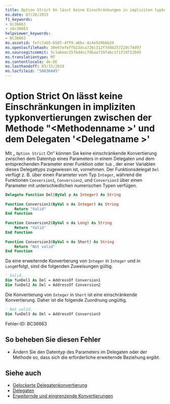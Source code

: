 ```yaml
---
title: Option Strict On lässt keine Einschränkungen in impliziten typkonvertierungen zwischen der Methode "<methodname>"und delegieren"<delegatename>"
ms.date: 07/20/2015
f1_keywords:
- bc36663
- vbc36663
helpviewer_keywords:
- BC36663
ms.assetid: fefc7ab5-b587-4ff9-a6bc-4c4e5d4b6b29
ms.openlocfilehash: 30e67efeffb23dca726c312f7d4b257220c74d97
ms.sourcegitcommit: 5c1abeec15fbddcc7dbaa729fabc1f1f29f12045
ms.translationtype: MT
ms.contentlocale: de-DE
ms.lasthandoff: 03/15/2019
ms.locfileid: "58036845"
---
```

# <a name="option-strict-on-does-not-allow-narrowing-in-implicit-type-conversions-between-method-methodname-and-delegate-delegatename"></a>Option Strict On lässt keine Einschränkungen in impliziten typkonvertierungen zwischen der Methode "\<Methodenname >' und dem Delegaten '\<Delegatname >'
Mit „ `Option Strict` On“ können Sie keine einschränkende Konvertierung zwischen dem Datentyp eines Parameters in einem Delegaten und dem entsprechenden Parameter einer Funktion oder `Sub` , der einer Variablen dieses Delegattyps zugewiesen ist, vornehmen. Der Funktionsdelegat `Del` verfügt z. B. über einen Parameter vom Typ `Integer`, während die Funktionen `Conversion1`, `Conversion2`, und `Conversion3` über einen Parameter mit unterschiedlichen numerischen Typen verfügen.  
  
```vb  
Delegate Function Del(ByVal p As Integer) As String  
  
Function Conversion1(ByVal n As Integer) As String  
    Return "Valid"  
End Function  
  
Function Conversion2(ByVal n As Long) As String  
    Return "Valid"  
End Function  
  
Function Conversion3(ByVal n As Short) As String  
    Return "Not valid"  
End Function  
```  
  
 Da eine erweiternde Konvertierung von `Integer` in `Integer` und in `Long`erfolgt, sind die folgenden Zuweisungen gültig.  
  
```vb  
' Valid.  
Dim funDel1 As Del = AddressOf Conversion1  
Dim funDel2 As Del = AddressOf Conversion2  
```  
  
 Die Konvertierung von `Integer` in `Short` ist eine einschränkende Konvertierung. Daher ist die folgende Zuordnung ungültig.  
  
```vb  
' Not valid.  
Dim funDel3 As Del = AddressOf Conversion3  
```  
  
 Fehler-ID: BC36663  
  
## <a name="to-correct-this-error"></a>So beheben Sie diesen Fehler  
  
-   Ändern Sie den Datentyp des Parameters im Delegaten oder der Methode so, dass sich die erforderliche erweiternde Beziehung ergibt.  
  
## <a name="see-also"></a>Siehe auch

- [Gelockerte Delegatenkonvertierung](../../visual-basic/programming-guide/language-features/delegates/relaxed-delegate-conversion.md)
- [Delegaten](../../visual-basic/programming-guide/language-features/delegates/index.md)
- [Erweiternde und eingrenzende Konvertierungen](../../visual-basic/programming-guide/language-features/data-types/widening-and-narrowing-conversions.md)
